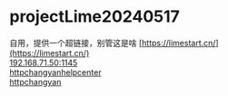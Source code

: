 # projectLime20240517
自用，提供一个超链接，别管这是啥
[https://limestart.cn/](https://limestart.cn/)  
[192.168.71.50:1145](http://192.168.71.50:1145)  
[httpchangyanhelpcenter](http://zhkt.changyan.com/helpCenter-eshop/#home?isHeaderHidden=1&projectKey=StudentAndroid_BYODHighHelp)  
[httpchangyan](http://zhkt.changyan.com)
